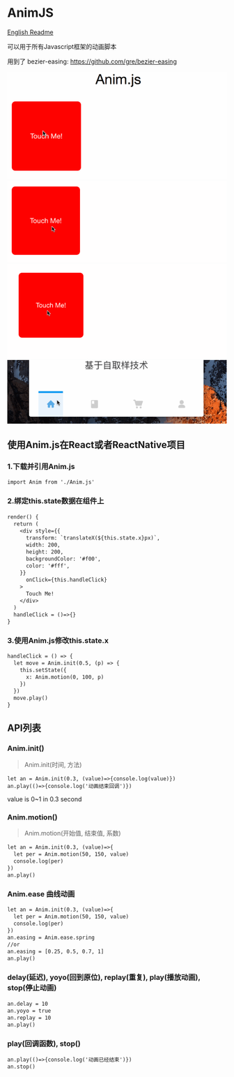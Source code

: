 # AnimJS
[English Readme](./README.md)

可以用于所有Javascript框架的动画脚本

用到了 bezier-easing: https://github.com/gre/bezier-easing

![GIF](./markdown_file/anim.gif)
![GIF](./markdown_file/anim2.gif)
![GIF](./markdown_file/anim3.gif)
![GIF](./markdown_file/canseq.gif)

## 使用Anim.js在React或者ReactNative项目
### 1.下载并引用Anim.js
```
import Anim from './Anim.js'
```

### 2.绑定this.state数据在组件上
```
render() {
  return (
    <div style={{
      transform: `translateX(${this.state.x}px)`,
      width: 200,
      height: 200,
      backgroundColor: '#f00',
      color: '#fff',
    }}
      onClick={this.handleClick}
    >
      Touch Me!
    </div>
  )
  handleClick = ()=>{}
}
```
### 3.使用Anim.js修改this.state.x
```
handleClick = () => {
  let move = Anim.init(0.5, (p) => {
    this.setState({
      x: Anim.motion(0, 100, p)
    })
  })
  move.play()
}
```

## API列表

### Anim.init()
> Anim.init(时间, 方法)
```
let an = Anim.init(0.3, (value)=>{console.log(value)})
an.play(()=>{console.log('动画结束回调')})
```
value is 0~1 in 0.3 second

### Anim.motion()
> Anim.motion(开始值, 结束值, 系数)
```
let an = Anim.init(0.3, (value)=>{
  let per = Anim.motion(50, 150, value)
  console.log(per)
})
an.play()
```

### Anim.ease 曲线动画
```
let an = Anim.init(0.3, (value)=>{
  let per = Anim.motion(50, 150, value)
  console.log(per)
})
an.easing = Anim.ease.spring
//or
an.easing = [0.25, 0.5, 0.7, 1]
an.play()
```

### delay(延迟), yoyo(回到原位), replay(重复), play(播放动画), stop(停止动画)
```
an.delay = 10
an.yoyo = true
an.replay = 10
an.play()
```

### play(回调函数), stop()
```
an.play(()=>{console.log('动画已经结束')})
an.stop()
```
